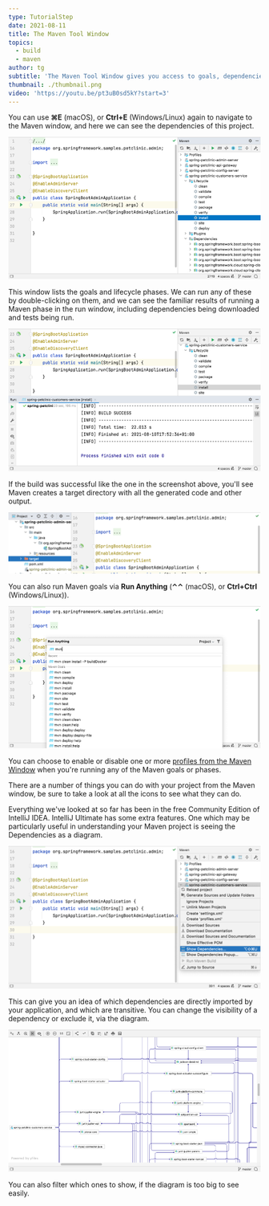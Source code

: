 ```yaml
---
type: TutorialStep
date: 2021-08-11
title: The Maven Tool Window
topics:
  - build
  - maven
author: tg
subtitle: 'The Maven Tool Window gives you access to goals, dependencies, and more.'
thumbnail: ./thumbnail.png
video: 'https://youtu.be/pt3uB0sd5kY?start=3'
---
```


You can use **⌘E** (macOS), or **Ctrl+E** (Windows/Linux) again to navigate to the Maven window, and here we can see the dependencies of this project.

![maven-window.png](maven-window.png)

This window lists the goals and lifecycle phases.  We can run any of these by double-clicking on them, and we can see the familiar results of running a Maven phase in the run window, including dependencies being downloaded and tests being run.

![](maven-install.png)

If the build was successful like the one in the screenshot above, you'll see Maven creates a target directory with all the generated code and other output.

![](target-directory.png)

You can also run Maven goals via **Run Anything** (**⌃⌃** (macOS), or **Ctrl+Ctrl**  (Windows/Linux)).

![](run-anything.png)

You can choose to enable or disable one or more [profiles from the Maven Window](https://www.jetbrains.com/help/idea/work-with-maven-profiles.html) when you're running any of the Maven goals or phases.

There are a number of things you can do with your project from the Maven window, be sure to take a look at all the icons to see what they can do.

Everything we've looked at so far has been in the free Community Edition of IntelliJ IDEA. IntelliJ Ultimate has some extra features.  One which may be particularly useful in understanding your Maven project is seeing the Dependencies as a diagram.

![](show-diagram.png)

This can give you an idea of which dependencies are directly imported by your application, and which are transitive. You can change the visibility of a dependency or exclude it, via the diagram.

![](dependencies-diagram.png)

You can also filter which ones to show, if the diagram is too big to see easily.

